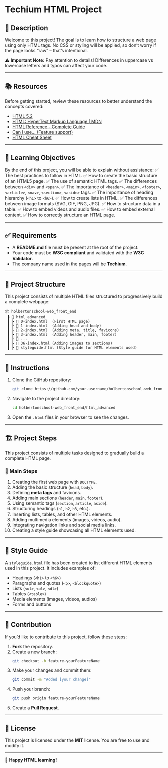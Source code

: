 # Techium HTML Project

## 📌 Description
Welcome to this project! The goal is to learn how to structure a web page using only HTML tags. No CSS or styling will be applied, so don’t worry if the page looks “raw” – that’s intentional.

⚠️ **Important Note:** Pay attention to details! Differences in uppercase vs lowercase letters and typos can affect your code.

---

## 📚 Resources
Before getting started, review these resources to better understand the concepts covered:
- [HTML 5.2](https://www.w3.org/TR/html52/)
- [HTML: HyperText Markup Language | MDN](https://developer.mozilla.org/en-US/docs/Web/HTML)
- [HTML Reference - Complete Guide](https://htmlreference.io/)
- [Can I use… (Feature support)](https://caniuse.com/)
- [HTML Cheat Sheet](https://websitesetup.org/html5-cheat-sheet/)

---

## 🎯 Learning Objectives
By the end of this project, you will be able to explain without assistance:
✅ The best practices to follow in HTML.
✅ How to create the basic structure of an HTML5 page.
✅ The use of semantic HTML tags.
✅ The differences between `<div>` and `<span>`.
✅ The importance of `<header>`, `<main>`, `<footer>`, `<article>`, `<nav>`, `<section>`, `<aside>` tags.
✅ The importance of heading hierarchy (`<h1>` to `<h6>`).
✅ How to create lists in HTML.
✅ The differences between image formats (SVG, GIF, PNG, JPG).
✅ How to structure data in a table.
✅ How to embed videos and audio files.
✅ How to embed external content.
✅ How to correctly structure an HTML page.

---

## ✅ Requirements
- A **README.md** file must be present at the root of the project.
- Your code must be **W3C compliant** and validated with the **W3C Validator**.
- The company name used in the pages will be **Techium**.

---

## 📂 Project Structure
This project consists of multiple HTML files structured to progressively build a complete webpage:

```
📦 holbertonschool-web_front_end
 ┣ 📂 html_advanced
 ┃ ┣ 📜 0-index.html  (First HTML page)
 ┃ ┣ 📜 1-index.html  (Adding head and body)
 ┃ ┣ 📜 2-index.html  (Adding meta, title, favicons)
 ┃ ┣ 📜 3-index.html  (Adding header, main, footer)
 ┃ ┣ 📜 ...
 ┃ ┣ 📜 36-index.html (Adding images to sections)
 ┃ ┣ 📜 styleguide.html (Style guide for HTML elements used)
```

---

## 🚀 Instructions
1. Clone the GitHub repository:
   ```sh
   git clone https://github.com/your-username/holbertonschool-web_front_end.git
   ```
2. Navigate to the project directory:
   ```sh
   cd holbertonschool-web_front_end/html_advanced
   ```
3. Open the `.html` files in your browser to see the changes.

---

## 🏗️ Project Steps
This project consists of multiple tasks designed to gradually build a complete HTML page.

### 🔹 Main Steps
1. Creating the first web page with `DOCTYPE`.
2. Adding the basic structure (`head`, `body`).
3. Defining **meta tags** and favicons.
4. Adding main sections (`header`, `main`, `footer`).
5. Using semantic tags (`section`, `article`, `aside`).
6. Structuring headings (`h1`, `h2`, `h3`, etc.).
7. Inserting lists, tables, and other HTML elements.
8. Adding multimedia elements (images, videos, audio).
9. Integrating navigation links and social media links.
10. Creating a style guide showcasing all HTML elements used.

---

## 🎨 Style Guide
A `styleguide.html` file has been created to list different HTML elements used in this project. It includes examples of:
- Headings (`<h1>` to `<h6>`)
- Paragraphs and quotes (`<p>`, `<blockquote>`)
- Lists (`<ul>`, `<ol>`, `<dl>`)
- Tables (`<table>`)
- Media elements (images, videos, audios)
- Forms and buttons

---

## 🤝 Contribution
If you’d like to contribute to this project, follow these steps:
1. **Fork** the repository.
2. Create a new branch:
   ```sh
   git checkout -b feature-yourFeatureName
   ```
3. Make your changes and commit them:
   ```sh
   git commit -m "Added [your change]"
   ```
4. Push your branch:
   ```sh
   git push origin feature-yourFeatureName
   ```
5. Create a **Pull Request**.

---

## 📜 License
This project is licensed under the **MIT** license. You are free to use and modify it.

---

🚀 **Happy HTML learning!**
